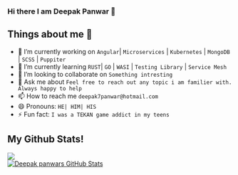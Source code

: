 ### Hi there I am Deepak Panwar 👋

<!--
**deepak7panwar/deepak7panwar** is a ✨ _special_ ✨ repository because its `README.md` (this file) appears on your GitHub profile.
-->

## Things about me 🙂

- 🔭 I’m currently working on `Angular`| `Microservices` | `Kubernetes` | `MongoDB` | `SCSS` | `Puppiter`
- 🌱 I’m currently learning `RUST`| `GO` | `WASI` | `Testing Library` | `Service Mesh`
- 👯 I’m looking to collaborate on `Something intresting`
- 💬 Ask me about `Feel free to reach out any topic i am familier with. Always happy to help`
- 📫 How to reach me `deepak7panwar@hotmail.com`
- 😄 Pronouns: `HE| HIM| HIS`
- ⚡ Fun fact: `I was a TEKAN game addict in my teens`


## My Github Stats!
<a href="https://github.com/deepak7panwar/deepak7panwar" style="display:flex;width:100%">
  <img align="center" src="https://github-readme-stats.vercel.app/api/top-langs/?username=deepak7panwar&hide=html,css" "style="display:block"/>
</a>
<a href="https://github.com/deepak7panwar/deepak7panwar"  style="display:block">
  <img align="center" src="https://github-readme-stats.vercel.app/api/?username=deepak7panwar&show_icons=true&line_height=32" alt="Deepak panwars GitHub Stats" "style="display:block"/>
</a>
<!--
<a href="https://github.com/deepak7panwar/deepak7panwar"  style="display:block">
 <img align="center" src="https://github-readme-stats.vercel.app/api/wakatime?username=deepak7panwar">
</a>

-->
